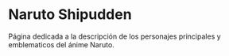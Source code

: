# Naruto Shipudden
Página dedicada a la descripción de los personajes principales y emblematicos del ánime Naruto.
